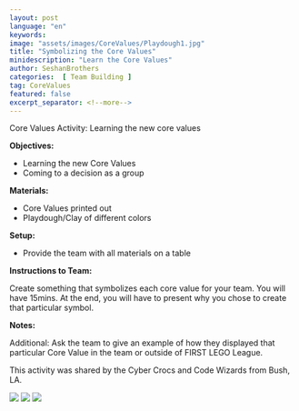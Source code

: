 ```yaml
---
layout: post
language: "en"
keywords:
image: "assets/images/CoreValues/Playdough1.jpg"
title: "Symbolizing the Core Values"
minidescription: "Learn the Core Values"
author: SeshanBrothers
categories:  [ Team Building ]
tag: CoreValues
featured: false
excerpt_separator: <!--more-->
---
```


Core Values Activity:  Learning the new core values
<!--more-->

<b>Objectives:</b>
- Learning the new Core Values
- Coming to a decision as a group

<b>Materials:</b>
- Core Values printed out
- Playdough/Clay of different colors

<b>Setup:</b>
- Provide the team with all materials on a table

<b>Instructions to Team:</b>

Create something that symbolizes each core value for your team. You will have 15mins. At the end, you will have to present why you chose to create that particular symbol.

<b>Notes:</b>

Additional: Ask the team to give an example of how they displayed that particular Core Value in the team or outside of FIRST LEGO League.

This activity was shared by the Cyber Crocs and Code Wizards from Bush, LA.

<img src="{{ site.baseurl }}/assets//images/CoreValues/Playdough2.jpg" style="max-width: 100%">
<img src="{{ site.baseurl }}/assets//images/CoreValues/Playdough3.jpg" style="max-width: 100%">
<img src="{{ site.baseurl }}/assets//images/CoreValues/Playdough4.jpg" style="max-width: 100%">
